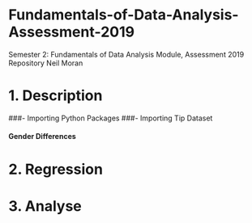 # Fundamentals-of-Data-Analysis-Assessment-2019
Semester 2: Fundamentals of Data Analysis Module, Assessment 2019 Repository
Neil Moran

# 1. Description

   ###- Importing Python Packages
   ###- Importing Tip Dataset

#### Gender Differences



# 2. Regression



# 3. Analyse


